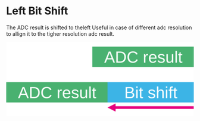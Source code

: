 # Left Bit Shift

The ADC result is shifted to theleft
Useful in case of different adc resolution to allign it to the tigher resolution adc result. 

![left bite shift](./img/left_bite_shift.svg)
